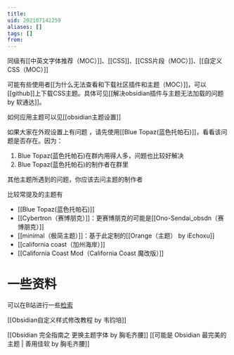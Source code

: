 ```yaml
---
title: 
uid: 202107142259
aliases: []
tags: []
from: 
---
```

同级有[[中英文字体推荐（MOC）]]、[[CSS]]、[[CSS片段（MOC）]]、[[自定义CSS（MOC）]]


可能有些使用者[[为什么无法查看和下载社区插件和主题（MOC）]]，可以[[github]]上下载CSS主题。具体可见[[解决obsidian插件与主题无法加载的问题 by 软通达]]。

如何应用主题可以见[[obsidian主题设置]]

如果大家在外观设置上有问题 ，请先使用[[Blue Topaz(蓝色托帕石)]]，看看该问题是否存在。因为：
1. Blue Topaz(蓝色托帕石)在群内用得人多，问题也比较好解决
2. Blue Topaz(蓝色托帕石)的制作者在群里

其他主题所遇到的问题，你应该去问主题的制作者

比较常提及的主题有
- [[Blue Topaz(蓝色托帕石)]]
- [[Cybertron（赛博朋克）]]：更赛博朋克的可能是[[Ono-Sendai_obsdn（赛博朋克）]]
- [[minimal（极简主题）]]：基于此定制的[[Orange（主题） by iEchoxu]]
- [[california coast（加州海岸）]]
- [[California Coast Mod（California Coast 魔改版）]]

# 一些资料
可以在B站进行一些[检索](https://search.bilibili.com/all?keyword=obsidian%20css&from_source=web_search)

[[Obsidian自定义样式修改教程 by 韦钧培]]

[[Obsidian 完全指南之 更换主题字体 by 胸毛齐腰]]
[[可能是 Obsidian 最完美的主题 | 善用佳软 by 胸毛齐腰]]